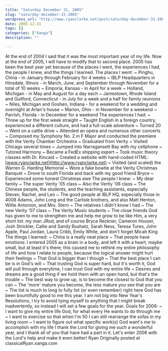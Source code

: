 ```yaml
---
title: "Saturday December 31, 2005"
slug: "saturday-december-31-2005"
wordpress_url: "http://www.ryanclarke.net/post/saturday-december-31-2005/"
date: 2005-12-31
tags: []
categories: ["Xanga"]
description: ""

---
```


At the end of 2004 I said that it was the most important year of my life. Now at the end of 2005, I will have to modify that to second place.
 2005 has been the best year yet because of the places I went, the experiences I had, the people I knew, and the things I learned.
 The places I went:
 \~ Pinghu, China - in January through February for 4 weeks
 \~ IBLP Headquarters in Hinsdale, Illinois - in March, June, and September through November for a total of 10 weeks
 \~ Emporia, Kansas - in April for a week
 \~ Holland, Michigan - in May and August for a day each
 \~ Jamestown, Rhode Island and Guilford, Connecticut - in July for a week and a half for family reunions
 \~ Niles, Michigan and Goshen, Indiana - for a weekend for a wedding and overnight at Arlan's house
 \~ Marion, Ohio - in November for a weekend
 \~ Parrish, Florida - in December for a weekend
 The experiences I had:
 \~ Threw up for the first week straight
 \~ Taught English in a foreign country, experienced a different culture, and had a full-scale adventure
 \~ Turned 20
 \~ Went on a cattle drive
 \~ Attended an opera and numerous other concerts
 \~ Composed my Symphony No. 2 in F Major and conducted the premiere with the Verity Chamber Orchestra
 \~ Graduated from Verity
 \~ Visited Chicago several times
 \~ Jumped into Narragansett Bay with my cellphone
 \~ Tutored Harmony
 \~ Became a FedEx shipping expert
 \~ Took music theory classes with Dr. Kincaid
 \~ Created a website with hand-coded HTML: [www.ryanclarke.net](http://www.ryanclarke.net)
 \~ Visited (and scaled) the Warren G. Harding Memorial
 \~ Wore a fake bowtie at the Verity Christmas Banquet
 \~ Drove to south Florida and back with my good friend Bryce
 \~ Experienced some honest Christmas awe
 The people I knew:
 \~ My dear family
 \~ The super Verity '05 class
 \~ Also the Verity '06 class
 \~ The Chinese people, the students, and the teaching assistants, especially Steven, Rachel, and Leo
 \~ The good people at IBLP HQ, especially those in 4008 Adams, John Long and the Carlisle brothers, and also Matt Henton, Willie Antonion, and Mrs. Stern
 \~ The relatives I didn't know I had
 \~ The new Verity '07 class
 \~ The Verity Music students
 \~ The close friends God has given to me to strengthen me and help me grow to be like Him, a very short list: my man JRod, and of course Bryce Reckner, Cameron Houser, Josh Strickler, Callie and Sandy Bushatz, Sarah Ness, Teresa Tures, John Apple, Paul Jordan, Laura Cribb, Emily White, and don't forget Micah King
 The things I learned:
 \~ China is a really neat place
 \~ That people have emotions: I entered 2005 as a brain in a body, and left it with a heart, maybe small, but at least it's there; this caused me to rethink my entire philosophy of life and how I relate to people, because the logical answer might hurt their feelings
 \~ That God is bigger than I though
 \~ That the best place I can be is in God's will
 \~ That trusting God is super hard, but it's worth it, God will pull through everytime, I can trust God with my entire life
 \~ Desires and dreams are a good thing if we hold them with an open hand, but that's the trouble
 \~ The best way to grow up, is to become the closest to God that you can
 \~ The 'more' mature you become, the less mature you see that you are
 \~ The list is much to long to fully list (or even remember) right here
 God has been bountifully good to me this year. I am not big into New Year's Resolutions, I try to avoid tying myself to anything that I might break inadvertently, so instead I will set a few goals for the year.
 Goals for 2006:
 \~ I want to give my entire life God, for what every He wants to do through me
 \~ I want to exercise so that when I'm 50 I can still rearrange the sofas in my living room
 \~ I want to figure out what specific work(s) God want's me to accomplish with my life
 I thank the Lord for giving me such a wonderful year, and I thank all of you that have had a part in it. Let's enter 2006 with the Lord's help and make it even better!
 Ryan
Originally posted at classicalRyan.xanga.com
